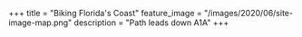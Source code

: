 +++
title = "Biking Florida's Coast"
feature_image = "/images/2020/06/site-image-map.png"
description = "Path leads down A1A"
+++

